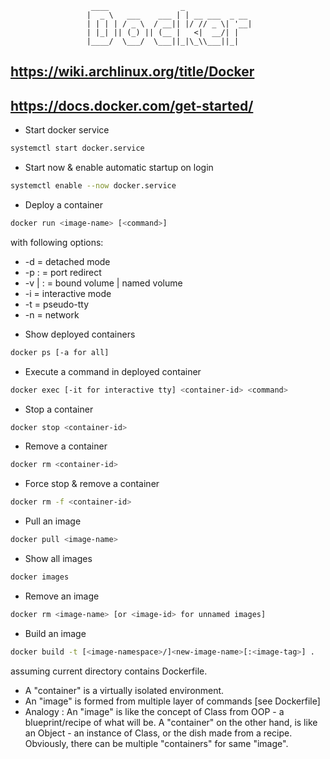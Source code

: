                       ____                _
                     |  _ \   ___    ___ | | __ ___  _ __
                     | | | | / _ \  / __|| |/ // _ \| '__|
                     | |_| || (_) || (__ |   <|  __/| |
                     |____/  \___/  \___||_|\_\\___||_|

## https://wiki.archlinux.org/title/Docker

## https://docs.docker.com/get-started/

- Start docker service

```sh
systemctl start docker.service
```

- Start now & enable automatic startup on login

```sh
systemctl enable --now docker.service
```

- Deploy a container

```sh
docker run <image-name> [<command>]
```

with following options:

- -d = detached mode
- -p <host port>:<container port> = port redirect
- -v <host dir> | <volumne name>:<container dir> = bound volume | named volume
- -i = interactive mode
- -t = pseudo-tty
- -n = network

* Show deployed containers

```sh
docker ps [-a for all]
```

- Execute a command in deployed container

```sh
docker exec [-it for interactive tty] <container-id> <command>
```

- Stop a container

```sh
docker stop <container-id>
```

- Remove a container

```sh
docker rm <container-id>
```

- Force stop & remove a container

```sh
docker rm -f <container-id>
```

- Pull an image

```sh
docker pull <image-name>
```

- Show all images

```sh
docker images
```

- Remove an image

```sh
docker rm <image-name> [or <image-id> for unnamed images]
```

- Build an image

```sh
docker build -t [<image-namespace>/]<new-image-name>[:<image-tag>] .
```

assuming current directory contains Dockerfile.

- A "container" is a virtually isolated environment.
- An "image" is formed from multiple layer of commands [see Dockerfile]
- Analogy : An "image" is like the concept of Class from OOP - a blueprint/recipe of what will be. A "container" on the other hand, is like an Object - an instance of Class, or the dish made from a recipe. Obviously, there can be multiple "containers" for same "image".
